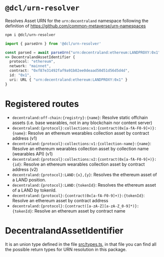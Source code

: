 # `@dcl/urn-resolver`

Resolves Asset URN for the `urn:decentraland` namespace following the definition of https://github.com/common-metaverse/urn-namespaces

```bash
npm i @dcl/urn-resolver
```

```typescript
import { parseUrn } from '@dcl/urn-resolver'

const parsed = await parseUrn("urn:decentraland:ethereum:LANDPROXY:0x1")
=> DecentralandAssetIdentifier {
  protocol: "ethereum",
  network: "mainnet",
  contract: "0xf87e31492faf9a91b02ee0deaad50d51d56d5d4d",
  id: "0x1",
  uri: URL { "urn:decentraland:ethereum:LANDPROXY:0x1" }
}
```

# Registered routes

- `decentraland:off-chain:{registry}:{name}`: Resolve static offchain assets (i.e. base wearables, not in any blockchain nor content server)
- `decentraland:{protocol}:collections:v1:{contract(0x[a-fA-F0-9]+)}:{name}`: Resolve an ethereum wearables collection asset by contract address (v1)
- `decentraland:{protocol}:collections:v1:{collection-name}:{name}`: Resolve an ethereum wearables collection asset by collection name (wearables API) (v1)
- `decentraland:{protocol}:collections:v2:{contract(0x[a-fA-F0-9]+)}:{id}`: Resolve an ethereum wearables collection asset by contract address (v2)
- `decentraland:{protocol}:LAND:{x},{y}`: Resolves the ethereum asset of a LAND position.
- `decentraland:{protocol}:LAND:{tokenId}`: Resolves the ethereum asset of a LAND by tokenId.
- `decentraland:{protocol}:{contract(0x[a-fA-F0-9]+)}:{tokenId}`: Resolve an ethereum asset by contract address
- `decentraland:{protocol}:{contract([a-zA-Z][a-zA-Z_0-9]*)}:{tokenId}`: Resolve an ethereum asset by contract name

# DecentralandAssetIdentifier

It is an union type defined in the file [src/types.ts](src/types.ts), in that file you can find all the possible return types for URN resolution in this package.

